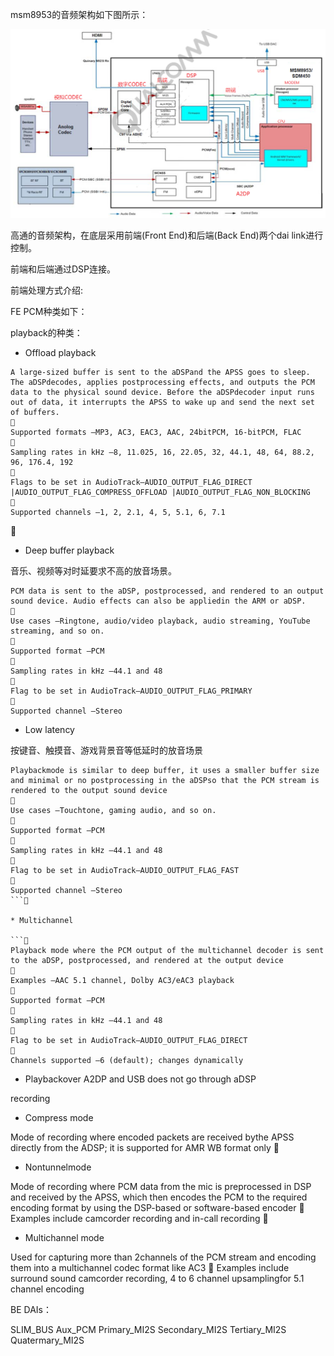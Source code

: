 msm8953的音频架构如下图所示：

![pic](../pic/arch_c.png)

高通的音频架构，在底层采用前端(Front End)和后端(Back End)两个dai link进行控制。

前端和后端通过DSP连接。

前端处理方式介绍:

FE PCM种类如下：

playback的种类：  

* Offload playback

```
A large-sized buffer is sent to the aDSPand the APSS goes to sleep. The aDSPdecodes, applies postprocessing effects, and outputs the PCM data to the physical sound device. Before the aDSPdecoder input runs out of data, it interrupts the APSS to wake up and send the next set of buffers.

Supported formats –MP3, AC3, EAC3, AAC, 24bitPCM, 16-bitPCM, FLAC

Sampling rates in kHz –8, 11.025, 16, 22.05, 32, 44.1, 48, 64, 88.2, 96, 176.4, 192

Flags to be set in AudioTrack–AUDIO_OUTPUT_FLAG_DIRECT |AUDIO_OUTPUT_FLAG_COMPRESS_OFFLOAD |AUDIO_OUTPUT_FLAG_NON_BLOCKING

Supported channels –1, 2, 2.1, 4, 5, 5.1, 6, 7.1

```

* Deep buffer playback

音乐、视频等对时延要求不高的放音场景。

```
PCM data is sent to the aDSP, postprocessed, and rendered to an output sound device. Audio effects can also be appliedin the ARM or aDSP.

Use cases –Ringtone, audio/video playback, audio streaming, YouTube streaming, and so on.

Supported format –PCM

Sampling rates in kHz –44.1 and 48

Flag to be set in AudioTrack–AUDIO_OUTPUT_FLAG_PRIMARY

Supported channel –Stereo

```

* Low latency

按键音、触摸音、游戏背景音等低延时的放音场景

```
Playbackmode is similar to deep buffer, it uses a smaller buffer size and minimal or no postprocessing in the aDSPso that the PCM stream is rendered to the output sound device

Use cases –Touchtone, gaming audio, and so on.

Supported format –PCM

Sampling rates in kHz –44.1 and 48

Flag to be set in AudioTrack–AUDIO_OUTPUT_FLAG_FAST

Supported channel –Stereo
```

* Multichannel

```
Playback mode where the PCM output of the multichannel decoder is sent to the aDSP, postprocessed, and rendered at the output device

Examples –AAC 5.1 channel, Dolby AC3/eAC3 playback

Supported format –PCM

Sampling rates in kHz –44.1 and 48

Flag to be set in AudioTrack–AUDIO_OUTPUT_FLAG_DIRECT

Channels supported –6 (default); changes dynamically
```

* Playbackover A2DP and USB does not go through aDSP

recording

* Compress mode

Mode of recording where encoded packets are received bythe APSS directly from the ADSP; it is supported for AMR WB format only

* Nontunnelmode

Mode of recording where PCM data from the mic is preprocessed in DSP and received by the APSS, which then encodes the PCM to the required encoding format by using the DSP-based or software-based encoder

Examples include camcorder recording and in-call recording

* Multichannel mode

Used for capturing more than 2channels of the PCM stream and encoding them into a multichannel codec format like AC3

Examples include surround sound camcorder recording, 4 to 6 channel upsamplingfor 5.1 channel encoding

BE DAIs：

SLIM_BUS
Aux_PCM
Primary_MI2S
Secondary_MI2S
Tertiary_MI2S
Quatermary_MI2S